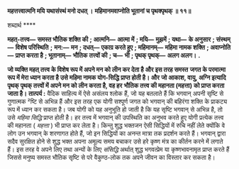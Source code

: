 **महत्तत्त्वात्मनि मयि यथासंस्थं मनो दधत् ।** **महिमानमवाप्नोति भूतानां च पृथक्पृथक् ॥ ११॥** 

शब्दार्थ **** 

**महत्-तत्त्व—** **समस्त भौतिक शक्ति की** **; आत्मनि—** **आत्मा में** **; मयि—** **मुझमें** **; यथा—** **के अनुसार** **; संस्थम्—** **विशेष परिस्थिति** **;** **मन:—** **मन** **; दधत्—** **एकाग्र करते हुए** **; महिमानम्—** **महिमा नामक शक्ति** **; अवाप्नोति—** **प्राप्त करता है** **; भूतानाम्—** **भौतिक** **तत्त्वों की** **; च—** **भी** **; पृथक् पृथक्—** **अलग अलग।** **.** 

**जो व्यक्ति महत् तत्त्व के विशेष रूप में अपने मन को लीन कर देता है और इस तरह समस्त** **जगत के परमात्मा रूप में मेरा ध्यान करता है उसे महिमा नामक योग-सिद्धि प्राप्त होती है। और** **जो आकाश, वायु, अग्नि इत्यादि पृथक् पृथक् तत्त्वों में अपने मन को लीन करता है, वह हर** **भौतिक तत्त्व की महानता (महत्ता) को प्राप्त करता जाता है।** **तात्पर्य :** वैदिक साहित्य में ऐसे असंलय श्लोक हैं, जो यह बतलाते हैं कि भगवान् अपनी सृष्टि से गुणात्मक ²ष्टि से अभिन्न हैं और इस तरह एक योगी सश्पूर्ण जगत को भगवान् की बहिरंगा शक्ति के प्राकट्य रूप में ध्यान कर सकता है। जब योगी को यह अनुभूति हो जाती है कि यह सृष्टि भगवान् से अभिन्न है, तो उसे *महिमा सिद्धि* प्राप्त होती है। हर तत्त्व में भगवान् की उपस्थिति का अनुभव करते हुए योगी प्रत्येक तत्त्व की महानता ( *महत्ता* ) भी प्राप्त कर लेता है। किन्तु शुद्ध भक्तजन ऐसी सिद्धियों में रुचि नहीं लेते क्योंकि वे लोग उन भगवान् के शरणागत होते हैं, जो इन सिद्धियों का अनन्त मात्रा तक प्रदर्शन करते हैं। भगवान् द्वारा सदैव सुरक्षित होने से शुद्ध भक्त अपना अमूल्य समय बचाकर उसे हरे कृष्ण मंत्र का कीर्तन करने में लगाते हैं। इस तरह वे अपने लिए तथा अन्यों के लिए *संसिद्धि*  अर्थात् शुद्ध भगवत्प्रेम या कृष्णभावनामृत प्राप्त करते हैं जिससे मनुष्य समस्त भौतिक सृष्टि से परे वैकुण्ठ-लोक तक अपने जीवन का विस्तार कर सकता है।  